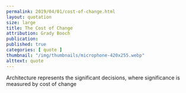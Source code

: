 ```yaml
---
permalink: 2019/04/01/cost-of-change.html
layout: quotation
size: large
title: The Cost of Change
attribution: Grady Booch
publication: 
published: true
categories: [ quote ]
thumbnail: "/img/thumbnails/microphone-420x255.webp"
alttext: quote
---
```


Architecture represents the significant decisions, where significance is measured 
by cost of change
